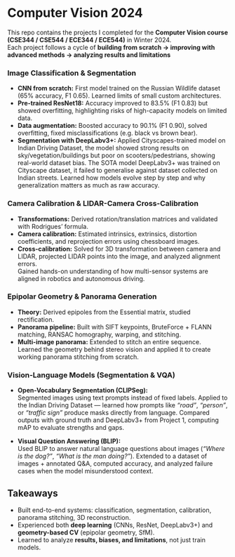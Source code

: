 # Computer Vision 2024

This repo contains the projects I completed for the **Computer Vision course (CSE344 / CSE544 / ECE344 / ECE544)** in Winter 2024.  
Each project follows a cycle of **building from scratch → improving with advanced methods → analyzing results and limitations**

### Image Classification & Segmentation  
- **CNN from scratch:** First model trained on the Russian Wildlife dataset (65% accuracy, F1 0.65). Learned limits of small custom architectures.  
- **Pre-trained ResNet18:** Accuracy improved to 83.5% (F1 0.83) but showed overfitting, highlighting risks of high-capacity models on limited data.
- **Data augmentation:** Boosted accuracy to 90.1% (F1 0.90), solved overfitting, fixed misclassifications (e.g. black vs brown bear).  
- **Segmentation with DeepLabv3+:** Applied Cityscapes-trained model on Indian Driving Dataset, the model showed strong results on sky/vegetation/buildings but poor on scooters/pedestrians, showing real-world dataset bias. The SOTA model DeepLabv3+ was trained on Cityscape dataset, it failed to generalise against dataset collected on Indian streets.
Learned how models evolve step by step and why generalization matters as much as raw accuracy.  

### Camera Calibration & LIDAR-Camera Cross-Calibration  
- **Transformations:** Derived rotation/translation matrices and validated with Rodrigues’ formula.  
- **Camera calibration:** Estimated intrinsics, extrinsics, distortion coefficients, and reprojection errors using chessboard images.  
- **Cross-calibration:** Solved for 3D transformation between camera and LIDAR, projected LIDAR points into the image, and analyzed alignment errors.  
Gained hands-on understanding of how multi-sensor systems are aligned in robotics and autonomous driving.  

### Epipolar Geometry & Panorama Generation  
- **Theory:** Derived epipoles from the Essential matrix, studied rectification.  
- **Panorama pipeline:** Built with SIFT keypoints, BruteForce + FLANN matching, RANSAC homography, warping, and stitching.  
- **Multi-image panorama:** Extended to stitch an entire sequence.  
Learned the geometry behind stereo vision and applied it to create working panorama stitching from scratch.  

### Vision-Language Models (Segmentation & VQA)  

- **Open-Vocabulary Segmentation (CLIPSeg):**  
  Segmented images using text prompts instead of fixed labels. Applied to the Indian Driving Dataset — learned how prompts like *“road”*, *“person”*, or *“traffic sign”* produce masks directly from language. Compared outputs with ground truth and DeepLabv3+ from Project 1, computing mAP to evaluate strengths and gaps.  

- **Visual Question Answering (BLIP):**  
  Used BLIP to answer natural language questions about images (*“Where is the dog?”*, *“What is the man doing?”*). Extended to a dataset of images + annotated Q&A, computed accuracy, and analyzed failure cases when the model misunderstood context.  

## Takeaways
- Built end-to-end systems: classification, segmentation, calibration, panorama stitching, 3D reconstruction.  
- Experienced both **deep learning** (CNNs, ResNet, DeepLabv3+) and **geometry-based CV** (epipolar geometry, SfM).  
- Learned to analyze **results, biases, and limitations**, not just train models.  
  